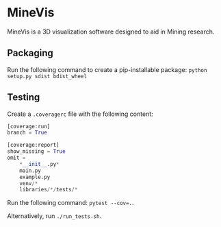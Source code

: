 # MineVis

MineVis is a 3D visualization software designed to aid in Mining research.

## Packaging

Run the following command to create a pip-installable package:
`python setup.py sdist bdist_wheel`


## Testing

Create a `.coveragerc` file with the following content:

```python
[coverage:run]
branch = True

[coverage:report]
show_missing = True
omit = 
    *__init__.py*
    main.py
    example.py
    venv/*
    libraries/*/tests/*

```

Run the following command: `pytest --cov=.`.

Alternatively, run `./run_tests.sh`.

